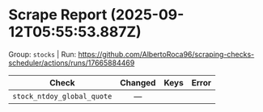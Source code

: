 # Scrape Report (2025-09-12T05:55:53.887Z)

Group: `stocks`  |  Run: https://github.com/AlbertoRoca96/scraping-checks-scheduler/actions/runs/17665884469

| Check | Changed | Keys | Error |
|---|:---:|:--|:--|
| `stock_ntdoy_global_quote` | — |  |  |
